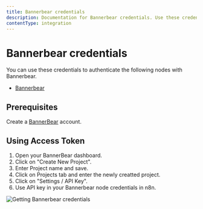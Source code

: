 ```yaml
---
title: Bannerbear credentials
description: Documentation for Bannerbear credentials. Use these credentials to authenticate Bannerbear in n8n, a workflow automation platform.
contentType: integration
---
```


# Bannerbear credentials

You can use these credentials to authenticate the following nodes with Bannerbear.

- [Bannerbear](/integrations/builtin/app-nodes/n8n-nodes-base.bannerbear/)


## Prerequisites

Create a [BannerBear](https://www.BannerBear.com/) account.

## Using Access Token

1. Open your BannerBear dashboard.
2. Click on "Create New Project".
3. Enter Project name and save.
4. Click on Projects tab and enter the newly creatted project.
5. Click on "Settings / API Key".
6. Use API key in your Bannerbear node credentials in n8n.


![Getting Bannerbear credentials](/_images/integrations/builtin/credentials/bannerbear/using-access-token.gif)

